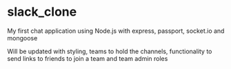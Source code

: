 # slack_clone
My first chat application using Node.js with express, passport, socket.io and mongoose

Will be updated with styling, teams to hold the channels, functionality to send links to friends to join a team and team admin roles
